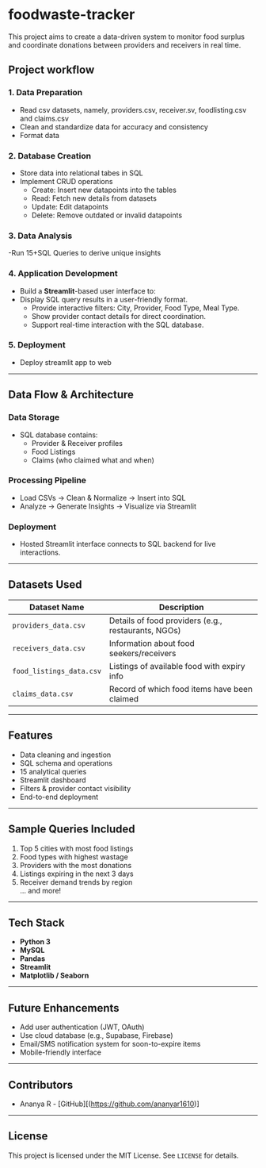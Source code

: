 # foodwaste-tracker
This project aims to create a data-driven system to monitor food surplus and coordinate donations between providers and receivers in real time.

## Project workflow
### 1. Data Preparation
- Read csv datasets, namely, providers.csv, receiver.sv, foodlisting.csv and claims.csv
- Clean and standardize data for accuracy and consistency
- Format data 

### 2. Database Creation
- Store data into relational tabes in SQL
- Implement CRUD operations 
  - Create: Insert new datapoints into the tables
  - Read: Fetch new details from datasets
  - Update: Edit datapoints
  - Delete: Remove outdated or invalid datapoints

### 3. Data Analysis
-Run 15+SQL Queries to derive unique insights 

### 4. Application Development
- Build a **Streamlit**-based user interface to:
- Display SQL query results in a user-friendly format.
  - Provide interactive filters: City, Provider, Food Type, Meal Type.
  - Show provider contact details for direct coordination.
  - Support real-time interaction with the SQL database.

 ### 5. Deployment
 - Deploy streamlit app to web
 
 ---

 ## Data Flow & Architecture

### Data Storage
- SQL database contains:
  - Provider & Receiver profiles
  - Food Listings
  - Claims (who claimed what and when)

### Processing Pipeline
- Load CSVs → Clean & Normalize → Insert into SQL
- Analyze → Generate Insights → Visualize via Streamlit

###  Deployment
- Hosted Streamlit interface connects to SQL backend for live interactions.

---

## Datasets Used

| Dataset Name         | Description                               |
|----------------------|-------------------------------------------|
| `providers_data.csv` | Details of food providers (e.g., restaurants, NGOs) |
| `receivers_data.csv` | Information about food seekers/receivers   |
| `food_listings_data.csv` | Listings of available food with expiry info |
| `claims_data.csv`    | Record of which food items have been claimed |

---

## Features

- Data cleaning and ingestion
- SQL schema and operations
- 15 analytical queries
- Streamlit dashboard
- Filters & provider contact visibility
- End-to-end deployment

---

## Sample Queries Included

1. Top 5 cities with most food listings  
2. Food types with highest wastage  
3. Providers with the most donations  
4. Listings expiring in the next 3 days  
5. Receiver demand trends by region  
... and more!

---

## Tech Stack

- **Python 3**
- **MySQL**
- **Pandas**
- **Streamlit**
- **Matplotlib / Seaborn** 

---

## Future Enhancements

- Add user authentication (JWT, OAuth)
- Use cloud database (e.g., Supabase, Firebase)
- Email/SMS notification system for soon-to-expire items
- Mobile-friendly interface

---

## Contributors

- Ananya R - [GitHub][(https://github.com/ananyar1610)]

---

## License

This project is licensed under the MIT License. See `LICENSE` for details.
 
